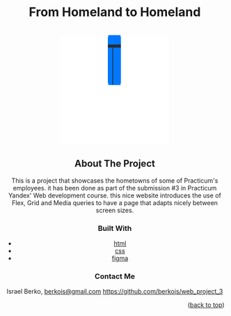 <h1 align="center">From Homeland to Homeland</h1>
<br />
<div align="center">
  <a href="https://github.com/berkois/web_project_3" align="center">
    <img src="./images/logo.svg" alt="Logo" width="250" height="250">
  </a>

<!-- TABLE OF CONTENTS
<details>
  <summary>Table of Contents</summary>
  <ol>
    <li><a href="#about-the-project">About The Project</a></li>
    <li><a href="#built-with">Built With</a></li>
    <li><a href="#contact-me">Contact Me</a></li>
</details> -->

<!-- ABOUT THE PROJECT -->

## About The Project

This is a project that showcases the hometowns of some of Practicum's employees. it has been done as part of the submission #3 in Practicum Yandex' Web development course. this nice website introduces the use of Flex, Grid and Media queries to have a page that adapts nicely between screen sizes.

### Built With

- [html](https://developer.mozilla.org/en-US/docs/Web/HTML)
- [css](https://www.w3.org/Style/CSS/Overview.en.html)
- [figma](https://www.figma.com/)

### Contact Me

Israel Berko, berkois@gmail.com
https://github.com/berkois/web_project_3

<p align="right">(<a href="#top">back to top</a>)</p>
